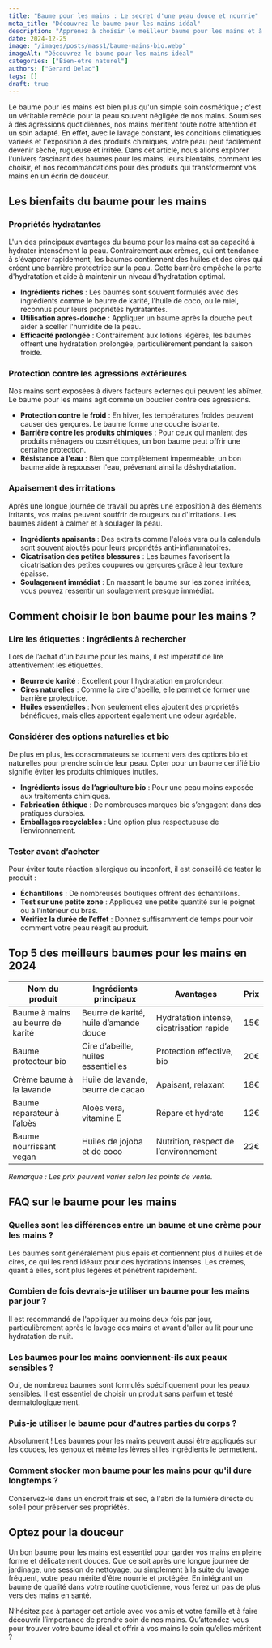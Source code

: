 ```yaml
---
title: "Baume pour les mains : Le secret d'une peau douce et nourrie"
meta_title: "Découvrez le baume pour les mains idéal"
description: "Apprenez à choisir le meilleur baume pour les mains et à profiter de ses bienfaits pour une peau nourrie et douce."
date: 2024-12-25
image: "/images/posts/mass1/baume-mains-bio.webp"
imageAlt: "Découvrez le baume pour les mains idéal"
categories: ["Bien-etre naturel"]
authors: ["Gerard Delao"]
tags: []
draft: true
---
```


Le baume pour les mains est bien plus qu'un simple soin cosmétique ; c'est un véritable remède pour la peau souvent négligée de nos mains. Soumises à des agressions quotidiennes, nos mains méritent toute notre attention et un soin adapté. En effet, avec le lavage constant, les conditions climatiques variées et l'exposition à des produits chimiques, votre peau peut facilement devenir sèche, rugueuse et irritée. Dans cet article, nous allons explorer l'univers fascinant des baumes pour les mains, leurs bienfaits, comment les choisir, et nos recommandations pour des produits qui transformeront vos mains en un écrin de douceur.

## Les bienfaits du baume pour les mains

### Propriétés hydratantes

L'un des principaux avantages du baume pour les mains est sa capacité à hydrater intensément la peau. Contrairement aux crèmes, qui ont tendance à s'évaporer rapidement, les baumes contiennent des huiles et des cires qui créent une barrière protectrice sur la peau. Cette barrière empêche la perte d'hydratation et aide à maintenir un niveau d'hydratation optimal.

- **Ingrédients riches** : Les baumes sont souvent formulés avec des ingrédients comme le beurre de karité, l'huile de coco, ou le miel, reconnus pour leurs propriétés hydratantes.
- **Utilisation après-douche** : Appliquer un baume après la douche peut aider à sceller l'humidité de la peau.
- **Efficacité prolongée** : Contrairement aux lotions légères, les baumes offrent une hydratation prolongée, particulièrement pendant la saison froide.

### Protection contre les agressions extérieures

Nos mains sont exposées à divers facteurs externes qui peuvent les abîmer. Le baume pour les mains agit comme un bouclier contre ces agressions.

- **Protection contre le froid** : En hiver, les températures froides peuvent causer des gerçures. Le baume forme une couche isolante.
- **Barrière contre les produits chimiques** : Pour ceux qui manient des produits ménagers ou cosmétiques, un bon baume peut offrir une certaine protection.
- **Résistance à l'eau** : Bien que complètement imperméable, un bon baume aide à repousser l'eau, prévenant ainsi la déshydratation.

### Apaisement des irritations

Après une longue journée de travail ou après une exposition à des éléments irritants, vos mains peuvent souffrir de rougeurs ou d'irritations. Les baumes aident à calmer et à soulager la peau.

- **Ingrédients apaisants** : Des extraits comme l'aloès vera ou la calendula sont souvent ajoutés pour leurs propriétés anti-inflammatoires.
- **Cicatrisation des petites blessures** : Les baumes favorisent la cicatrisation des petites coupures ou gerçures grâce à leur texture épaisse.
- **Soulagement immédiat** : En massant le baume sur les zones irritées, vous pouvez ressentir un soulagement presque immédiat.

## Comment choisir le bon baume pour les mains ?

### Lire les étiquettes : ingrédients à rechercher

Lors de l’achat d’un baume pour les mains, il est impératif de lire attentivement les étiquettes.

- **Beurre de karité** : Excellent pour l'hydratation en profondeur.
- **Cires naturelles** : Comme la cire d'abeille, elle permet de former une barrière protectrice.
- **Huiles essentielles** : Non seulement elles ajoutent des propriétés bénéfiques, mais elles apportent également une odeur agréable.

### Considérer des options naturelles et bio

De plus en plus, les consommateurs se tournent vers des options bio et naturelles pour prendre soin de leur peau. Opter pour un baume certifié bio signifie éviter les produits chimiques inutiles.

- **Ingrédients issus de l’agriculture bio** : Pour une peau moins exposée aux traitements chimiques.
- **Fabrication éthique** : De nombreuses marques bio s’engagent dans des pratiques durables.
- **Emballages recyclables** : Une option plus respectueuse de l’environnement.

### Tester avant d’acheter

Pour éviter toute réaction allergique ou inconfort, il est conseillé de tester le produit :

- **Échantillons** : De nombreuses boutiques offrent des échantillons.
- **Test sur une petite zone** : Appliquez une petite quantité sur le poignet ou à l'intérieur du bras.
- **Vérifiez la durée de l’effet** : Donnez suffisamment de temps pour voir comment votre peau réagit au produit.

## Top 5 des meilleurs baumes pour les mains en 2024

| Nom du produit | Ingrédients principaux | Avantages | Prix |
|----------------|-----------------------|-----------|------|
| Baume à mains au beurre de karité | Beurre de karité, huile d’amande douce | Hydratation intense, cicatrisation rapide | 15€ |
| Baume protecteur bio | Cire d’abeille, huiles essentielles | Protection effective, bio | 20€ |
| Crème baume à la lavande | Huile de lavande, beurre de cacao | Apaisant, relaxant | 18€ |
| Baume reparateur à l’aloès | Aloès vera, vitamine E | Répare et hydrate | 12€ |
| Baume nourrissant vegan | Huiles de jojoba et de coco | Nutrition, respect de l’environnement | 22€ |

*Remarque : Les prix peuvent varier selon les points de vente.*

## FAQ sur le baume pour les mains

### Quelles sont les différences entre un baume et une crème pour les mains ?

Les baumes sont généralement plus épais et contiennent plus d'huiles et de cires, ce qui les rend idéaux pour des hydrations intenses. Les crèmes, quant à elles, sont plus légères et pénètrent rapidement.

### Combien de fois devrais-je utiliser un baume pour les mains par jour ?

Il est recommandé de l'appliquer au moins deux fois par jour, particulièrement après le lavage des mains et avant d'aller au lit pour une hydratation de nuit.

### Les baumes pour les mains conviennent-ils aux peaux sensibles ?

Oui, de nombreux baumes sont formulés spécifiquement pour les peaux sensibles. Il est essentiel de choisir un produit sans parfum et testé dermatologiquement.

### Puis-je utiliser le baume pour d'autres parties du corps ?

Absolument ! Les baumes pour les mains peuvent aussi être appliqués sur les coudes, les genoux et même les lèvres si les ingrédients le permettent.

### Comment stocker mon baume pour les mains pour qu'il dure longtemps ?

Conservez-le dans un endroit frais et sec, à l'abri de la lumière directe du soleil pour préserver ses propriétés.

## Optez pour la douceur

Un bon baume pour les mains est essentiel pour garder vos mains en pleine forme et délicatement douces. Que ce soit après une longue journée de jardinage, une session de nettoyage, ou simplement à la suite du lavage fréquent, votre peau mérite d'être nourrie et protégée. En intégrant un baume de qualité dans votre routine quotidienne, vous ferez un pas de plus vers des mains en santé.

N’hésitez pas à partager cet article avec vos amis et votre famille et à faire découvrir l’importance de prendre soin de nos mains. Qu’attendez-vous pour trouver votre baume idéal et offrir à vos mains le soin qu’elles méritent ?

